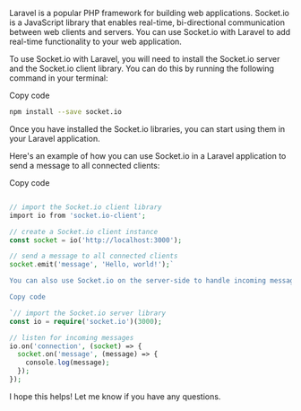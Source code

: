 Laravel is a popular PHP framework for building web applications. Socket.io is a JavaScript library that enables real-time, bi-directional communication between web clients and servers. You can use Socket.io with Laravel to add real-time functionality to your web application.

To use Socket.io with Laravel, you will need to install the Socket.io server and the Socket.io client library. You can do this by running the following command in your terminal:

Copy code

```bash
npm install --save socket.io
```

Once you have installed the Socket.io libraries, you can start using them in your Laravel application.

Here's an example of how you can use Socket.io in a Laravel application to send a message to all connected clients:

Copy code

```php

// import the Socket.io client library
import io from 'socket.io-client';

// create a Socket.io client instance
const socket = io('http://localhost:3000');

// send a message to all connected clients
socket.emit('message', 'Hello, world!');`

You can also use Socket.io on the server-side to handle incoming messages and events. Here's an example of how you can use Socket.io with Laravel to handle incoming messages:

Copy code

`// import the Socket.io server library
const io = require('socket.io')(3000);

// listen for incoming messages
io.on('connection', (socket) => {
  socket.on('message', (message) => {
    console.log(message);
  });
});
```

I hope this helps! Let me know if you have any questions.
